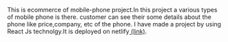 This is ecommerce of mobile-phone project.In this project a various types of mobile phone is there. customer can see their some details about the phone like price,company, etc of the phone. I have made a project by using React Js technolgy.It is deployed on netlify[ (link)](https://react-ecommerce-phone-project.netlify.com).
